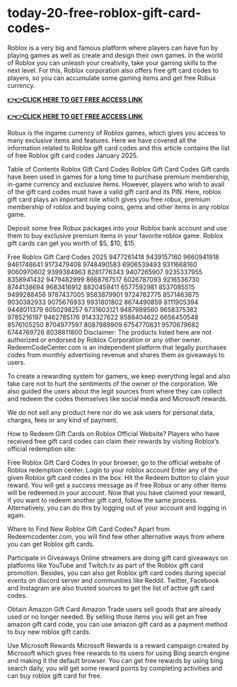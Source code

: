 # today-20-free-roblox-gift-card-codes-
Roblox is a very big and famous platform where players can have fun by playing games as well as create and design their own games. In the world of Roblox you can unleash your creativity, take your gaming skills to the next level. For this, Roblox corporation also offers free gift card codes to players, so you can accumulate some gaming items and get free Robux currency.


**[👉👉CLICK HERE TO GET FREE ACCESS LINK](https://topmega.xyz/Roblox/)**





**[👉👉CLICK HERE TO GET FREE ACCESS LINK](https://topmega.xyz/Roblox/)**


Robux is the ingame currency of Roblox games, which gives you access to many exclusive items and features. Here we have covered all the information related to Roblox gift card codes and this article contains the list of free Roblox gift card codes January 2025.


Table of Contents
Roblox Gift Card Codes
Roblox Gift Card Codes
Gift cards have been used in games for a long time to purchase premium membership, in-game currency and exclusive items. However, players who wish to avail of the gift card codes must have a valid gift card and its PIN. Here, roblox gift card plays an important role which gives you free robux, premium membership of roblox and buying coins, gems and other items in any roblox game.

Deposit some free Robux packages into your Roblox bank account and use them to buy exclusive premium items in your favorite roblox game. Roblox gift cards can get you worth of $5, $10, $15.

Free Roblox Gift Card Codes 2025
9477261418
9439157160
9660941918
9461746641
9173479408
9748490583
6906539493
9311668160
9060970602
9399384963
8281776343
9407265907
9235337955
8358941432
9479482999
8668767517
6026787093
9216536730
8744138694
9683416912
8820459411
6577592981
8537085515
9499288456
9787437005
9583879901
9724762775
8571463675
9030382933
9075676933
9931801802	8674490859
8111905394	9448011379
6050298257	6731603121
9487989560	9658375382
9785216197	9462785176
9143327622	8588404622
6656450548	8576105250
8704977597	8087989909
6754770631	9570679682
6744769726	8038811800
Disclaimer: The products listed here are not authorized or endorsed by Roblox Corporation or any other owner. RedeemCodeCenter.com is an independent platform that legally purchases codes from monthly advertising revenue and shares them as giveaways to users.


To create a rewarding system for gamers, we keep everything legal and also take care not to hurt the sentiments of the owner or the corporation. We also guided the users about the legit sources from where they can collect and redeem the codes themselves like social media and Microsoft rewards.


We do not sell any product here nor do we ask users for personal data, charges, fees or any kind of payment.

How to Redeem Gift Cards on Roblox Official Website?
Players who have received free gift card codes can claim their rewards by visiting Roblox’s official redemption site:

Free Roblox Gift Card Codes
In your browser, go to the official website of Roblox redemption center.
Login to your roblox account
Enter any of the given Roblox gift card codes in the box.
Hit the Redeem button to claim your reward.
You will get a success message as if free Robux or any other items will be redeemed in your account.
Now that you have claimed your reward, if you want to redeem another gift card, follow the same process. Alternatively, you can do this by logging out of your account and logging in again.

Where to Find New Roblox Gift Card Codes?
Apart from Redeemcodenter.com, you will find few other alternative ways from where you can get Roblox gift cards.

Participate in Giveaways
Online streamers are doing gift card giveaways on platforms like YouTube and Twitch.tv as part of the Roblox gift card promotion. Besides, you can also get Roblox gift card codes during special events on discord server and communities like Reddit. Twitter, Facebook and Instagram are also trusted sources to get the list of active gift card codes.

Obtain Amazon Gift Card
Amazon Trade users sell goods that are already used or no longer needed. By selling those items you will get an free amazon gift card code, you can use amazon gift card as a payment method to buy new roblox gift cards.

Use Microsoft Rewards
Microsoft Rewards is a reward campaign created by Microsoft which gives free rewards to its users for using Bing search engine and making it the default browser. You can get free rewards by using bing search daily, you will get some reward points by completing activities and can buy roblox gift card for free.
